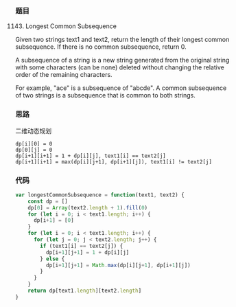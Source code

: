 ### 题目
1143. Longest Common Subsequence

Given two strings text1 and text2, return the length of their longest common subsequence. If there is no common subsequence, return 0.

A subsequence of a string is a new string generated from the original string with some characters (can be none) deleted without changing the relative order of the remaining characters.

For example, "ace" is a subsequence of "abcde".
A common subsequence of two strings is a subsequence that is common to both strings.

### 思路
二维动态规划
```
dp[i][0] = 0
dp[0][j] = 0
dp[i+1][i+1] = 1 + dp[i][j], text1[i] == text2[j]
dp[i+1][i+1] = max(dp[i][j+1], dp[i+1][j]), text1[i] != text2[j]
```

### 代码
```javascript
var longestCommonSubsequence = function(text1, text2) {
    const dp = []
    dp[0] = Array(text2.length + 1).fill(0)
    for (let i = 0; i < text1.length; i++) {
      dp[i+1] = [0]
    }
    for (let i = 0; i < text1.length; i++) {
      for (let j = 0; j < text2.length; j++) {
        if (text1[i] == text2[j]) {
          dp[i+1][j+1] = 1 + dp[i][j]
        } else {
          dp[i+1][j+1] = Math.max(dp[i][j+1], dp[i+1][j])
        }
      }
    }
    return dp[text1.length][text2.length]
}
```
